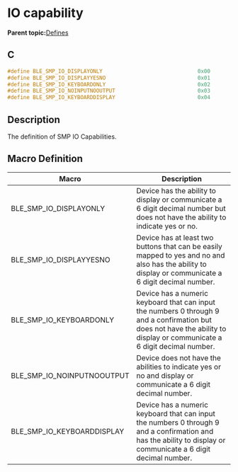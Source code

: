 # IO capability

**Parent topic:**[Defines](GUID-E98A07E1-AB35-4D3D-B408-251AB8127825.md)

## C

```c
#define BLE_SMP_IO_DISPLAYONLY                              0x00
#define BLE_SMP_IO_DISPLAYYESNO                             0x01
#define BLE_SMP_IO_KEYBOARDONLY                             0x02
#define BLE_SMP_IO_NOINPUTNOOUTPUT                          0x03
#define BLE_SMP_IO_KEYBOARDDISPLAY                          0x04
```

## Description

The definition of SMP IO Capabilities.

## Macro Definition

|Macro|Description|
|-----|-----------|
|BLE\_SMP\_IO\_DISPLAYONLY|Device has the ability to display or communicate a 6 digit decimal number but does not have the ability to indicate yes or no.|
|BLE\_SMP\_IO\_DISPLAYYESNO|Device has at least two buttons that can be easily mapped to yes and no and also has the ability to display or communicate a 6 digit decimal number.|
|BLE\_SMP\_IO\_KEYBOARDONLY|Device has a numeric keyboard that can input the numbers 0 through 9 and a confirmation but does not have the ability to display or communicate a 6 digit decimal number.|
|BLE\_SMP\_IO\_NOINPUTNOOUTPUT|Device does not have the abilities to indicate yes or no and display or communicate a 6 digit decimal number.|
|BLE\_SMP\_IO\_KEYBOARDDISPLAY|Device has a numeric keyboard that can input the numbers 0 through 9 and a confirmation and has the ability to display or communicate a 6 digit decimal number.|


